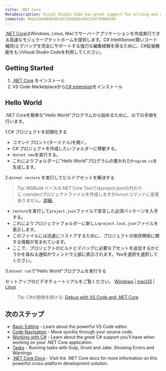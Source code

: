 ```yaml
---
title: .NET Core
MetaDescription: Visual Studio Code has great support for writing and debugging .NET Core applications.
commitid: 49a1336d8b6540c91f2be83be49c254f368663d4
---
```


[.NET Core](https://docs.microsoft.com/en-us/dotnet/articles/welcome)はWindows, Linux, Macでサーバーアプリケーションを作成実行できる高速なモジュラープラットホームを提供します。C# IntelliSense(賢いコード補完)とデバッグを完全にサポートする強力な編集経験を得るために、C#拡張機能をもつVisual Studio Codeを利用してください。

## Getting Started

1. [.NET Core](https://microsoft.com/net/core) をインストール
2. VS Code Marketplaceから[C# extension](https://marketplace.visualstudio.com/items?itemName=ms-vscode.csharp)をインストール

## Hello World

.NET Coreを簡単な"Hello World"プログラムから始めるために、以下の手順を行います。

1.C# プロジェクトを初期化する

  * コマンドプロント(ターミナル)を開く。
  * C# プロジェクトを作成したいフォルダーに移動する。
  * `dotnet new`を実行する。
  * これによりフォルダーに"Hello World"プログラムの書かれた`Program.cs`を生成します。

2.`dotnet restore` を実行してビルドアセットを解決する

> Tip: MSBuild ベースの.NET Core Toolではproject.jsonの代わりに.csprojectプロジェクトファイルを作成しますが`dotnet`コマンドに変更ありません。[詳細](https://blogs.msdn.microsoft.com/dotnet/2016/11/16/announcing-net-core-tools-msbuild-alpha/)。

  * `restore`を実行して`project.json`ファイルで宣言した必須パッケージを入手する。
  * これによりプロジェクトフォルダーに新しい`project.lock.json`ファイルを表示します。
  * このファイルには迅速にリストアするために、プロジェクトの依存関係に関する情報が含まれています。
  * ここで、プロジェクトのビルドとデバッグに必要なアセットを追加するかどうかを尋ねる通知がウィンドウ上部に表示されます。Yesを選択を選択してください。

3.`dotnet run`で"Hello World"プログラムを実行する

セットアップのビデオチュートリアルをご覧ください。
[Windows](https://channel9.msdn.com/Blogs/dotnet/Get-started-with-VS-Code-using-CSharp-and-NET-Core) |  [macOS](https://channel9.msdn.com/Blogs/dotnet/Get-started-with-VS-Code-using-CSharp-and-NET-Core-on-MacOS) | [Linux](https://channel9.msdn.com/Blogs/dotnet/Get-started-with-VS-Code-Csharp-dotnet-Core-Ubuntu)

> Tip: C#の開発を続ける: [Debug with VS Code and .NET Core](https://docs.microsoft.com/en-us/dotnet/articles/csharp/getting-started/with-visual-studio-code#debug)

## 次のステップ

* [Basic Editing](/docs/userguide/codebasics.md) - Learn about the powerful VS Code editor.
* [Code Navigation](/docs/userguide/editingevolved.md) - Move quickly through your source code.
* [Working with C#](/docs/languages/csharp.md) - Learn about the great C# support you'll have when working on your .NET Core application.
* [Tasks](/docs/userguide/tasks.md) - Running tasks with Gulp, Grunt and Jake.  Showing Errors and Warnings
* [.NET Core Docs](https://docs.microsoft.com/en-us/dotnet/articles/core/) - Visit the .NET Core docs for more information on this powerful cross-platform development solution.
